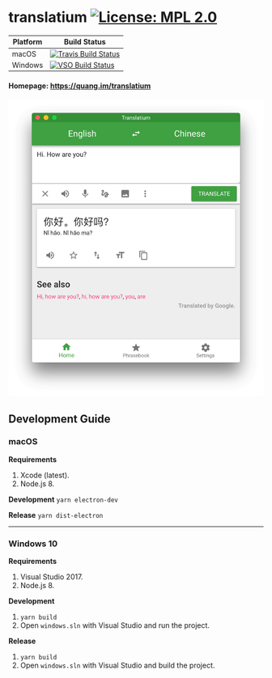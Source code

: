 # translatium [![License: MPL 2.0](https://img.shields.io/badge/License-MPL%202.0-brightgreen.svg)](https://opensource.org/licenses/MPL-2.0)

| Platform | Build Status |
| -------- | ------------ |
| macOS | [![Travis Build Status](https://travis-ci.org/quanglam2807/translatium.svg?branch=master)](https://travis-ci.org/quanglam2807/translatium)                                                                |
| Windows | [![VSO Build Status](https://img.shields.io/vso/build/quanglam2807/2f76e0e3-6c4c-4c04-a98e-f7c1460efa1c/2.svg)](https://quanglam2807.visualstudio.com/Modern%20Translator/_build/index?definitionId=2) |

#### Homepage: https://quang.im/translatium

![](website/public/images/screenshot_1.png)

## Development Guide
### macOS
**Requirements**
1. Xcode (latest).
2. Node.js 8.

**Development**
`yarn electron-dev`

**Release**
`yarn dist-electron`

---

### Windows 10
**Requirements**
1. Visual Studio 2017.
2. Node.js 8.

**Development**
1. `yarn build`
2. Open `windows.sln` with Visual Studio and run the project.

**Release**
1. `yarn build`
2. Open `windows.sln` with Visual Studio and build the project.
